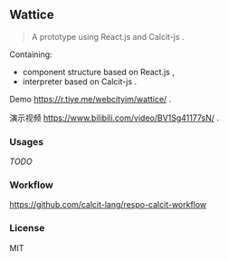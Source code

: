 
Wattice
----

> A prototype using React.js and Calcit-js .

Containing:

- component structure based on React.js ,
- interpreter based on Calcit-js .

Demo https://r.tiye.me/webcityim/wattice/ .

演示视频 https://www.bilibili.com/video/BV1Sg41177sN/ .

### Usages

_TODO_

### Workflow

https://github.com/calcit-lang/respo-calcit-workflow

### License

MIT
